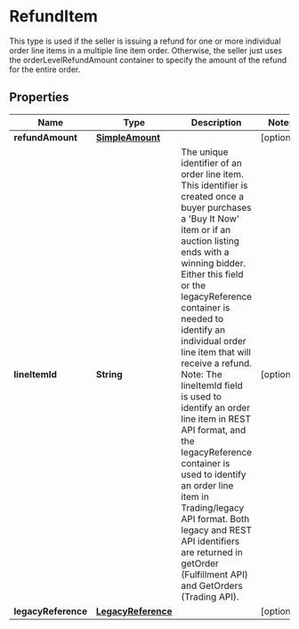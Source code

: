 

# RefundItem

This type is used if the seller is issuing a refund for one or more individual order line items in a multiple line item order. Otherwise, the seller just uses the orderLevelRefundAmount container to specify the amount of the refund for the entire order.
## Properties

Name | Type | Description | Notes
------------ | ------------- | ------------- | -------------
**refundAmount** | [**SimpleAmount**](SimpleAmount.md) |  |  [optional]
**lineItemId** | **String** | The unique identifier of an order line item. This identifier is created once a buyer purchases a &#39;Buy It Now&#39; item or if an auction listing ends with a winning bidder. Either this field or the legacyReference container is needed to identify an individual order line item that will receive a refund. Note: The lineItemId field is used to identify an order line item in REST API format, and the legacyReference container is used to identify an order line item in Trading/legacy API format. Both legacy and REST API identifiers are returned in getOrder (Fulfillment API) and GetOrders (Trading API). |  [optional]
**legacyReference** | [**LegacyReference**](LegacyReference.md) |  |  [optional]



